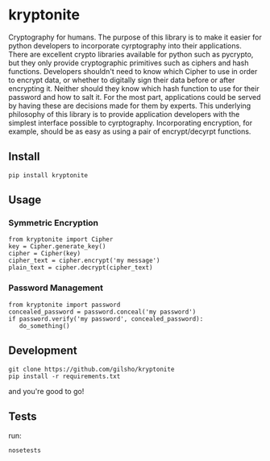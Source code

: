 # kryptonite
Cryptography for humans. The purpose of this library is to make it easier for python developers to incorporate cyrptography into their applications. There are excellent crypto libraries available for python such as pycrypto, but they only provide cryptographic primitives such as ciphers and hash functions. Developers shouldn't need to know which Cipher to use in order to encrypt data, or whether to digitally sign their data before or after encrypting it. Neither should they know which hash function to use for their password and how to salt it. For the most part, applications could be served by having these are decisions made for them by experts. This underlying philosophy of this library is to provide application developers with the simplest interface possible to cyrptography. Incorporating encryption, for example, should be as easy as using a pair of encrypt/decyrpt functions.

## Install

    pip install kryptonite


## Usage

### Symmetric Encryption

    from kryptonite import Cipher
    key = Cipher.generate_key()
    cipher = Cipher(key)
    cipher_text = cipher.encrypt('my message')
    plain_text = cipher.decrypt(cipher_text)

### Password Management

    from kryptonite import password
    concealed_password = password.conceal('my password')
    if password.verify('my password', concealed_password):
       do_something()

## Development

    git clone https://github.com/gilsho/kryptonite
    pip install -r requirements.txt

and you're good to go!

## Tests
run:

    nosetests

